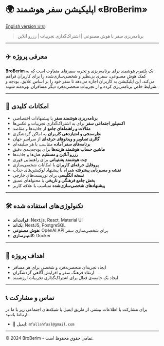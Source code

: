 # 🌍 اپلیکیشن سفر هوشمند «BroBerim»

[English version 🇺🇸](./README.en.md)

> برنامه‌ریزی سفر با هوش مصنوعی | اشتراک‌گذاری تجربیات | رزرو آنلاین

---

## ✈️ معرفی پروژه

**BroBerim** یک پلتفرم هوشمند برای برنامه‌ریزی و تجربه سفرهای متفاوت است که به کمک هوش مصنوعی، سفری بی‌نظیر و شخصی‌سازی‌شده را برای کاربران فراهم می‌کند. این اپلیکیشن به کاربران اجازه می‌دهد تا سفر خود را بر اساس علایق، بودجه و شرایط خاص برنامه‌ریزی کرده و از تجربیات منحصربه‌فرد دیگر مسافران بهره‌مند شوند.

---

## 🚀 امکانات کلیدی

- **برنامه‌ریزی هوشمند سفر** با پیشنهادات اختصاصی
- **اکسپلور اجتماعی سفر** برای به اشتراک‌گذاری تجربیات و عکس‌ها
- **مقالات و راهنماهای جامع** از جاذبه‌ها و مقاصد
- **نظرسنجی و امتیازدهی کاربران** به اماکن گردشگری
- **گالری تصاویر و ویدئوهای حرفه‌ای** از سراسر جهان
- **برنامه‌های سفر آماده** متناسب با هر سلیقه‌ای
- **ماشین حساب هوشمند هزینه‌ها** برای بودجه‌بندی دقیق
- **رزرو آنلاین و مستقیم** هتل‌ها و جاذبه‌ها
- **چت هوشمند پشتیبانی** برای راهنمایی فوری
- **پروفایل حرفه‌ای کاربران** با امکانات شخصی‌سازی
- **نقشه و مسیریابی پیشرفته** همراه با پیشنهاد لوکیشن‌های جذاب
- **نسخه انگلیسی** برای توریست‌های خارجی
- **بخش جامع فرهنگی و تاریخی** با محتواهای عمیق
- **پیشنهادهای شخصی‌سازی‌شده** متناسب با علاقه کاربر

---

## 🛠 تکنولوژی‌های استفاده شده

- **فرانت‌اند**: Next.js, React, Material UI
- **بک‌اند**: NestJS, PostgreSQL
- **هوش مصنوعی**: OpenAI API برای شخصی‌سازی سفر
- **کانتینرسازی**: Docker

---

## 🎯 اهداف پروژه

- ایجاد تجربه‌ای منحصربه‌فرد و شخصی برای هر مسافر
- ارتقاء فرهنگ سفر و افزایش آگاهی گردشگران
- ایجاد یک جامعه‌ی فعال برای اشتراک‌گذاری تجربیات ارزشمند

---

## 📞 تماس و مشارکت

برای مشارکت یا اطلاعات بیشتر، از طریق ایمیل یا شبکه‌های اجتماعی زیر با ما در ارتباط باشید:

- 📧 ایمیل: `mfallahfaal@gmail.com`

---

© 2024 BroBerim - تمامی حقوق محفوظ است.
